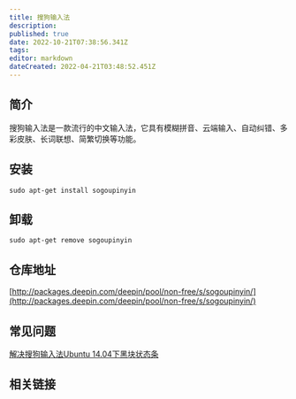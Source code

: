 ```yaml
---
title: 搜狗输入法
description: 
published: true
date: 2022-10-21T07:38:56.341Z
tags: 
editor: markdown
dateCreated: 2022-04-21T03:48:52.451Z
---
```


## 简介

搜狗输入法是一款流行的中文输入法，它具有模糊拼音、云端输入、自动纠错、多彩皮肤、长词联想、简繁切换等功能。

## 安装

`sudo apt-get install sogoupinyin`

## 卸载

`sudo apt-get remove sogoupinyin`

## 仓库地址

[http://packages.deepin.com/deepin/pool/non-free/s/sogoupinyin/](http://packages.deepin.com/deepin/pool/non-free/s/sogoupinyin/)


## 常见问题

[解决搜狗输入法Ubuntu 14.04下黑块状态条](http://log4think.com/sogou-linux-input-black-statusbar/)
## 相关链接